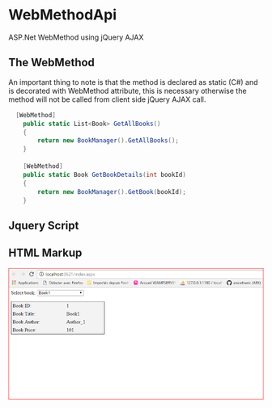 # WebMethodApi

ASP.Net WebMethod using jQuery AJAX


## The WebMethod
An important thing to note is that the method is declared as static (C#) and is decorated with WebMethod attribute, this is necessary otherwise the method will not be called from client side jQuery AJAX call.

```c#
  [WebMethod]
    public static List<Book> GetAllBooks()
    {
        return new BookManager().GetAllBooks();
    }

    [WebMethod]
    public static Book GetBookDetails(int bookId)
    {
        return new BookManager().GetBook(bookId);
    }
```


## Jquery Script


## HTML Markup

![capture 1](https://github.com/anicetkeric/WebMethodApi/blob/master/Capture.PNG)
